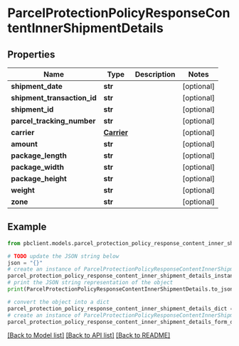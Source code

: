 # ParcelProtectionPolicyResponseContentInnerShipmentDetails


## Properties

Name | Type | Description | Notes
------------ | ------------- | ------------- | -------------
**shipment_date** | **str** |  | [optional] 
**shipment_transaction_id** | **str** |  | [optional] 
**shipment_id** | **str** |  | [optional] 
**parcel_tracking_number** | **str** |  | [optional] 
**carrier** | [**Carrier**](Carrier.md) |  | [optional] 
**amount** | **str** |  | [optional] 
**package_length** | **str** |  | [optional] 
**package_width** | **str** |  | [optional] 
**package_height** | **str** |  | [optional] 
**weight** | **str** |  | [optional] 
**zone** | **str** |  | [optional] 

## Example

```python
from pbclient.models.parcel_protection_policy_response_content_inner_shipment_details import ParcelProtectionPolicyResponseContentInnerShipmentDetails

# TODO update the JSON string below
json = "{}"
# create an instance of ParcelProtectionPolicyResponseContentInnerShipmentDetails from a JSON string
parcel_protection_policy_response_content_inner_shipment_details_instance = ParcelProtectionPolicyResponseContentInnerShipmentDetails.from_json(json)
# print the JSON string representation of the object
print(ParcelProtectionPolicyResponseContentInnerShipmentDetails.to_json())

# convert the object into a dict
parcel_protection_policy_response_content_inner_shipment_details_dict = parcel_protection_policy_response_content_inner_shipment_details_instance.to_dict()
# create an instance of ParcelProtectionPolicyResponseContentInnerShipmentDetails from a dict
parcel_protection_policy_response_content_inner_shipment_details_form_dict = parcel_protection_policy_response_content_inner_shipment_details.from_dict(parcel_protection_policy_response_content_inner_shipment_details_dict)
```
[[Back to Model list]](../README.md#documentation-for-models) [[Back to API list]](../README.md#documentation-for-api-endpoints) [[Back to README]](../README.md)


